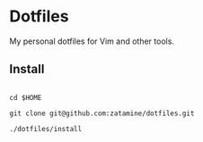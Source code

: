 # Dotfiles

My personal dotfiles for Vim and other tools.

## Install

```shell

cd $HOME

git clone git@github.com:zatamine/dotfiles.git

./dotfiles/install

```


